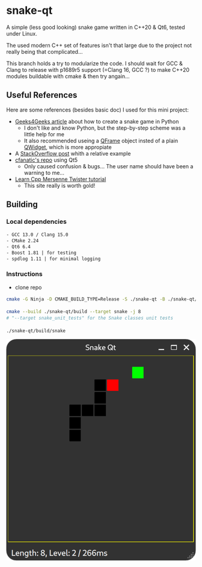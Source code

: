 # snake-qt

A simple (less good looking) snake game written in C++20 & Qt6, tested under Linux.

The used modern C++ set of features isn't that large due to the project not really being that complicated...

This branch holds a try to modularize the code. I should wait for GCC & Clang to release with p1689r5 support (=Clang 16, GCC ?) to make C++20 modules buildable with cmake & then try angain...

## Useful References

Here are some references (besides basic doc) I used for this mini project:
- [Geeks4Geeks article](https://www.geeksforgeeks.org/pyqt5-snake-game/) about how to create a snake game in Python
  - I don't like and know Python, but the step-by-step scheme was a little help for me
  - It also recommended useing a [QFrame](https://doc.qt.io/qt-6/qframe.html) object insted of a plain [QWidget](https://doc.qt.io/qt-6/qwidget.html), which is more appropiate
- A [StackOverflow post](https://stackoverflow.com/questions/3309708/draw-in-a-qframe-on-clicking-a-button) whith a relative example
- [cfanatic's repo](https://github.com/cfanatic/qt-snake) using Qt5
  - Only caused confusion & bugs... The user name should have been a warning to me...
- [Learn Cpp Mersenne Twister tutorial](https://www.learncpp.com/cpp-tutorial/generating-random-numbers-using-mersenne-twister/)
  - This site really is worth gold!

## Building

### Local dependencies

```
- GCC 13.0 / Clang 15.0
- CMake 2.24
- Qt6 6.4
- Boost 1.81 | for testing
- spdlog 1.11 | for minimal logging
```

### Instructions

- clone repo

```bash
cmake -G Ninja -D CMAKE_BUILD_TYPE=Release -S ./snake-qt -B ./snake-qt/build snake

cmake --build ./snake-qt/build --target snake -j 8
# "--target snake_unit_tests" for the Snake classes unit tests

./snake-qt/build/snake
```
![Preview Picture - What a beauty!](.preview/Screenshot%20from%202023-03-19%2000-10-59.png)
